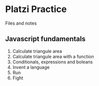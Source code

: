 # Platzi Practice
Files and notes

## Javascript fundamentals
1. Calculate triangule area
1. Calculate triangule area with a function
1. Conditionals, expressions and boleans
1. Invent a language
1. Run
1. Fight